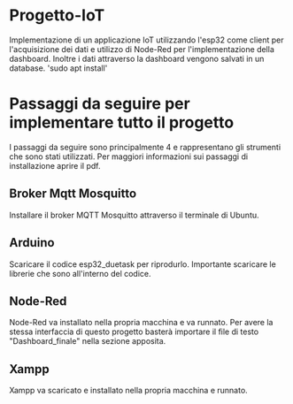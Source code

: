 # Progetto-IoT
Implementazione di un applicazione IoT utilizzando l'esp32 come client per l'acquisizione dei dati e utilizzo di Node-Red per l'implementazione della dashboard. Inoltre i dati attraverso la dashboard vengono salvati in un database.
'sudo apt install'

# Passaggi da seguire per implementare tutto il progetto
I passaggi da seguire sono principalmente 4 e rappresentano gli strumenti che sono stati utilizzati. Per maggiori informazioni  sui passaggi di installazione aprire il pdf.
  ## Broker Mqtt Mosquitto
  Installare il broker MQTT Mosquitto attraverso il terminale di Ubuntu.
  ## Arduino
  Scaricare il codice esp32_duetask per riprodurlo. Importante scaricare le librerie che sono all'interno del codice.
  ## Node-Red
  Node-Red va installato nella propria macchina e va runnato. Per avere la stessa interfaccia di questo progetto basterà importare il file di testo "Dashboard_finale" nella sezione apposita.
  ## Xampp
  Xampp va scaricato e installato nella propria macchina e runnato.
  
  
